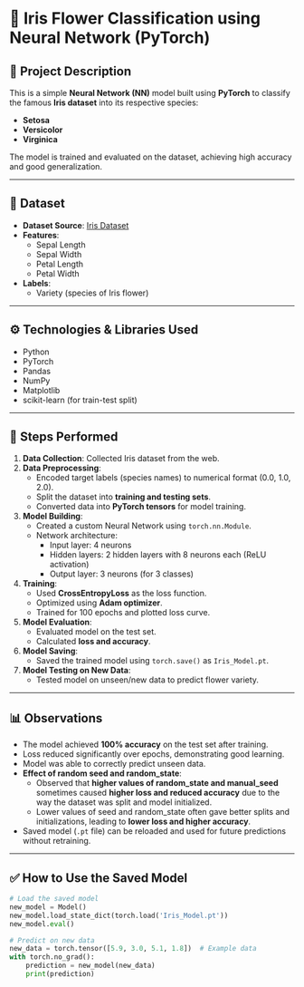 # 🌸 Iris Flower Classification using Neural Network (PyTorch)

## 📑 Project Description

This is a simple **Neural Network (NN)** model built using **PyTorch** to classify the famous **Iris dataset** into its respective species:
- **Setosa**
- **Versicolor**
- **Virginica**

The model is trained and evaluated on the dataset, achieving high accuracy and good generalization.

---

## 💾 Dataset

- **Dataset Source**: [Iris Dataset](https://gist.githubusercontent.com/netj/8836201/raw/6f9306ad21398ea43cba4f7d537619d0e07d5ae3/iris.csv)
- **Features**:
  - Sepal Length
  - Sepal Width
  - Petal Length
  - Petal Width
- **Labels**:
  - Variety (species of Iris flower)

---

## ⚙️ Technologies & Libraries Used

- Python
- PyTorch
- Pandas
- NumPy
- Matplotlib
- scikit-learn (for train-test split)

---

## 🚀 Steps Performed

1. **Data Collection**: Collected Iris dataset from the web.
2. **Data Preprocessing**:
   - Encoded target labels (species names) to numerical format (0.0, 1.0, 2.0).
   - Split the dataset into **training and testing sets**.
   - Converted data into **PyTorch tensors** for model training.
3. **Model Building**:
   - Created a custom Neural Network using `torch.nn.Module`.
   - Network architecture:
     - Input layer: 4 neurons
     - Hidden layers: 2 hidden layers with 8 neurons each (ReLU activation)
     - Output layer: 3 neurons (for 3 classes)
4. **Training**:
   - Used **CrossEntropyLoss** as the loss function.
   - Optimized using **Adam optimizer**.
   - Trained for 100 epochs and plotted loss curve.
5. **Model Evaluation**:
   - Evaluated model on the test set.
   - Calculated **loss and accuracy**.
6. **Model Saving**:
   - Saved the trained model using `torch.save()` as `Iris_Model.pt`.
7. **Model Testing on New Data**:
   - Tested model on unseen/new data to predict flower variety.

---

## 📊 Observations

- The model achieved **100% accuracy** on the test set after training.
- Loss reduced significantly over epochs, demonstrating good learning.
- Model was able to correctly predict unseen data.
- **Effect of random seed and random_state**:
  - Observed that **higher values of random_state and manual_seed** sometimes caused **higher loss and reduced accuracy** due to the way the dataset was split and model initialized.
  - Lower values of seed and random_state often gave better splits and initializations, leading to **lower loss and higher accuracy**.
- Saved model (`.pt` file) can be reloaded and used for future predictions without retraining.

---

## ✅ How to Use the Saved Model

```python
# Load the saved model
new_model = Model()
new_model.load_state_dict(torch.load('Iris_Model.pt'))
new_model.eval()

# Predict on new data
new_data = torch.tensor([5.9, 3.0, 5.1, 1.8])  # Example data
with torch.no_grad():
    prediction = new_model(new_data)
    print(prediction)
